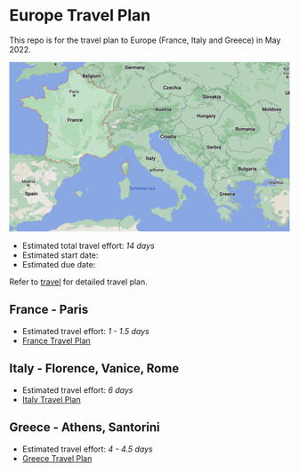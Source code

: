 # Europe Travel Plan
This repo is for the travel plan to Europe (France, Italy and Greece) in May 2022.

![Overview](resources/overview.png)

* Estimated total travel effort: *14 days*
* Estimated start date:   
* Estimated due date:   

Refer to [travel](travel/travel_details.md) for detailed travel plan.


## France - Paris
* Estimated travel effort: *1 - 1.5 days*
* [France Travel Plan](france/france.md)


## Italy - Florence, Vanice, Rome
* Estimated travel effort: *6 days*
* [Italy Travel Plan](italy/italy.md)


## Greece - Athens, Santorini
* Estimated travel effort: *4 - 4.5 days*
* [Greece Travel Plan](Greece/greece.md) 
